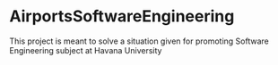 # AirportsSoftwareEngineering
This project is meant to solve a situation given for promoting Software Engineering subject at Havana University
